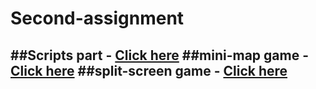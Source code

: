 # Second-assignment
 ##Scripts part - [Click here](https://tomgoz.itch.io/weekly-assignment-2)
 ##mini-map game - [Click here](https://tomgoz.itch.io/minimap)
 ##split-screen game - [Click here]()
---
